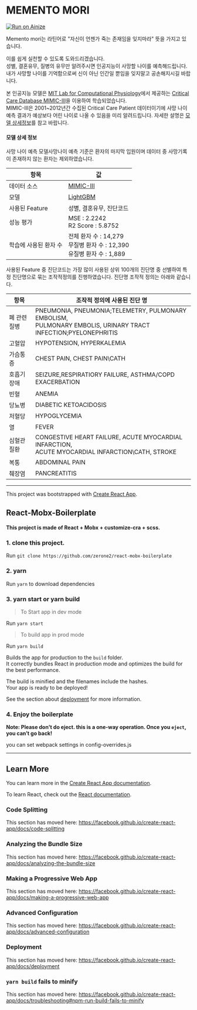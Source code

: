 # MEMENTO MORI

[![Run on Ainize](https://ainize.ai/static/images/run_on_ainize_button.svg)](https://ainize.web.app/redirect?git_repo=github.com/CDP-BETA/memento-mori)

Memento mori는 라틴어로 "자신이 언젠가 죽는 존재임을 잊지마라" 뜻을 가지고 있습니다.

이를 쉽게 실천할 수 있도록 도와드리겠습니다.</br> 
성별, 결혼유무, 질병의 유무만 알려주시면 인공지능이 사망할 나이를 예측해드립니다.</br> 
내가 사망할 나이를 기억함으로써 신이 아닌 인간일 뿐임을 잊지말고 공손해지시길 바랍니다.

본 인공지능 모델은 [MIT Lab for Computational Physiology](https://lcp.mit.edu/)에서 제공하는 [Critical Care Database MIMIC-III](https://mimic.physionet.org/)을 이용하여 학습되었습니다. </br> MIMIC-III은 2001~2012년간 수집된 Critical Care Patient 데이터이기에 사망 나이 예측 결과가 예상보다 어린 나이로 나올 수 있음을 미리 알려드립니다. 자세한 설명은 [모델 상세정보](https://github.com/CDP-BETA/memento-mori/blob/master/README.md#%EB%AA%A8%EB%8D%B8-%EC%83%81%EC%84%B8-%EC%A0%95%EB%B3%B4)를 참고 바랍니다.

#### 모델 상세 정보 

사망 나이 예측 모델사망나이 예측 기준은 환자의 마지막 입원이며 데이터 중 사망기록이 존재하지 않는 환자는 제외하였습니다. 

| 항목                  | 값                                                           |
| --------------------- | ------------------------------------------------------------ |
| 데이터 소스           | [MIMIC-III](https://mimic.physionet.org/)                    |
| 모델                  | [LightGBM](https://github.com/microsoft/LightGBM)            |
| 사용된 Feature        | 성별, 결혼유무, 진단코드                                     |
| 성능 평가             | MSE : 2.2242<br />R2 Score : 5.8752                          |
| 학습에 사용된 환자 수 | 전체 환자 수 : 14,279<br />무질병 환자 수 : 12,390<br />유질병 환자 수 : 1,889 |

사용된 Feature 중 진단코드는 가장 많이 사용된 상위 100개의 진단명 중 선별하여 특정 진단명으로 묶는 조작적정의를 진행하였습니다. 진단명 조작적 정의는 아래와 같습니다.

| 항목         | 조작적 정의에 사용된 진단 명                                 |
| ------------ | ------------------------------------------------------------ |
| 폐 관련 질병 | PNEUMONIA, PNEUMONIA;TELEMETRY, PULMONARY EMBOLISM, </br>PULMONARY EMBOLIS, URINARY TRACT INFECTION;PYELONEPHRITIS |
| 고혈압       | HYPOTENSION, HYPERKALEMIA                                    |
| 가슴통증     | CHEST PAIN, CHEST PAIN\CATH                                  |
| 호흡기 장애  | SEIZURE,RESPIRATIORY FAILURE, ASTHMA/COPD EXACERBATION       |
| 빈혈         | ANEMIA                                                       |
| 당뇨병       | DIABETIC KETOACIDOSIS                                        |
| 저혈당       | HYPOGLYCEMIA                                                 |
| 열           | FEVER                                                        |
| 심혈관 질환  | CONGESTIVE HEART FAILURE, ACUTE MYOCARDIAL INFARCTION, </br> ACUTE MYOCARDIAL INFARCTION\\CATH, STROKE |
| 복통         | ABDOMINAL PAIN                                               |
| 췌장염       | PANCREATITIS                                                 |

-------------------------------

This project was bootstrapped with [Create React App](https://github.com/facebook/create-react-app).

## React-Mobx-Boilerplate

#### This project is made of React + Mobx + customize-cra + scss.

### 1. clone this project.

Run 
```git clone https://github.com/zerone2/react-mobx-boilerplate```

### 2. yarn 

Run ```yarn``` to download dependencies

### 3. yarn start or yarn build

>To Start app in dev mode

Run ```yarn start```

>To build app in prod mode

Run ```yarn build```

Builds the app for production to the `build` folder.<br />
It correctly bundles React in production mode and optimizes the build for the best performance.

The build is minified and the filenames include the hashes.<br />
Your app is ready to be deployed!

See the section about [deployment](https://facebook.github.io/create-react-app/docs/deployment) for more information.

### 4. Enjoy the boilerplate

**Note: Please don't do eject. this is a one-way operation. Once you `eject`, you can’t go back!**

you can set webpack settings in config-overrides.js


---


## Learn More

You can learn more in the [Create React App documentation](https://facebook.github.io/create-react-app/docs/getting-started).

To learn React, check out the [React documentation](https://reactjs.org/).


### Code Splitting

This section has moved here: https://facebook.github.io/create-react-app/docs/code-splitting

### Analyzing the Bundle Size

This section has moved here: https://facebook.github.io/create-react-app/docs/analyzing-the-bundle-size

### Making a Progressive Web App

This section has moved here: https://facebook.github.io/create-react-app/docs/making-a-progressive-web-app

### Advanced Configuration

This section has moved here: https://facebook.github.io/create-react-app/docs/advanced-configuration

### Deployment

This section has moved here: https://facebook.github.io/create-react-app/docs/deployment

### `yarn build` fails to minify

This section has moved here: https://facebook.github.io/create-react-app/docs/troubleshooting#npm-run-build-fails-to-minify
